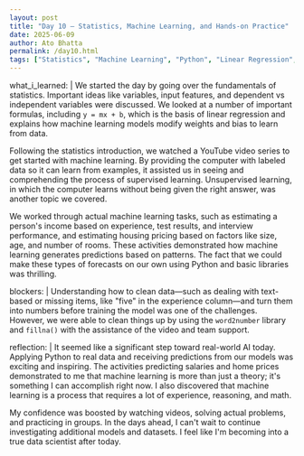 ```yaml
---
layout: post
title: "Day 10 – Statistics, Machine Learning, and Hands-on Practice"
date: 2025-06-09
author: Ato Bhatta
permalink: /day10.html
tags: ["Statistics", "Machine Learning", "Python", "Linear Regression", "Supervised Learning", "Team Learning"]
---
```


what_i_learned: |
  We started the day by going over the fundamentals of statistics. Important ideas like variables, input features, and dependent vs independent variables were discussed. We looked at a number of important formulas, including `y = mx + b`, which is the basis of linear regression and explains how machine learning models modify weights and bias to learn from data.

  Following the statistics introduction, we watched a YouTube video series to get started with machine learning. By providing the computer with labeled data so it can learn from examples, it assisted us in seeing and comprehending the process of supervised learning. Unsupervised learning, in which the computer learns without being given the right answer, was another topic we covered.

  We worked through actual machine learning tasks, such as estimating a person's income based on experience, test results, and interview performance, and estimating housing pricing based on factors like size, age, and number of rooms. These activities demonstrated how machine learning generates predictions based on patterns. The fact that we could make these types of forecasts on our own using Python and basic libraries was thrilling.


blockers: |
  Understanding how to clean data—such as dealing with text-based or missing items, like "five" in the experience column—and turn them into numbers before training the model was one of the challenges. However, we were able to clean things up by using the `word2number` library and `fillna()` with the assistance of the video and team support.

reflection: |
  It seemed like a significant step toward real-world AI today. Applying Python to real data and receiving predictions from our models was exciting and inspiring. The activities predicting salaries and home prices demonstrated to me that machine learning is more than just a theory; it's something I can accomplish right now. I also discovered that machine learning is a process that requires a lot of experience, reasoning, and math.

  My confidence was boosted by watching videos, solving actual problems, and practicing in groups. In the days ahead, I can't wait to continue investigating additional models and datasets. I feel like I'm becoming into a true data scientist after today.
